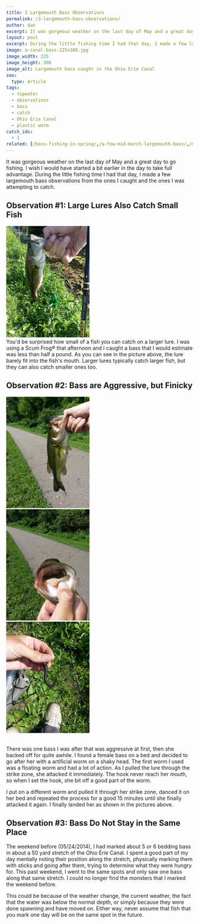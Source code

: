 ```yaml
---
title: 3 Largemouth Bass Observations
permalink: /3-largemouth-bass-observations/
author: dan
excerpt: It was gorgeous weather on the last day of May and a great day to go fishing. During the little fishing time I had, I made a few observations about the largemouth bass I caught and was attempting to catch.
layout: post
excerpt: During the little fishing time I had that day, I made a few largemouth bass observations from the ones I caught and the ones I was attempting to catch.
image: a-canal-bass-225x300.jpg
image_width: 225
image_height: 300
image_alt: Largemouth bass caught in the Ohio Erie Canal
seo:
  type: Article
tags:
  - topwater
  - observations
  - bass
  - catch
  - Ohio Erie Canal
  - plastic worm
catch_ids:
  - 1
related: [/bass-fishing-in-spring/,/a-few-mid-march-largemouth-bass/,/mosquito-lake-2012/,]
---
```

It was gorgeous weather on the last day of May and a great day to go fishing. I wish I would have started a bit earlier in the day to take full advantage. During the little fishing time I had that day, I made a few largemouth bass observations from the ones I caught and the ones I was attempting to catch.

## Observation #1: Large Lures Also Catch Small Fish

<div class="gallery">
  <div class='gallery-item'>
    <img src="/images/a-small-bass-on-a-Scum-Frog.jpg" alt="A small bass on a Scum Frog®" width="225" height="300" />
  </div>
</div>
You'd be surprised how small of a fish you can catch on a larger lure. I was using a Scum Frog® that afternoon and I caught a bass that I would estimate was less than half a pound. As you can see in the picture above, the lure barely fit into the fish's mouth. Larger lures typically catch larger fish, but they can also catch smaller ones too.

## Observation #2: Bass are Aggressive, but Finicky

<div class="gallery">
  <div class='gallery-item'>
    <img width="225" height="300" src="/images/a-canal-bass-225x300.jpg" class="attachment-medium" alt="A canal bass" />
  </div>
  <div class='gallery-item'>
    <img width="225" height="300" src="/images/mouth-of-a-canal-bass.jpg" class="attachment-medium" alt="Mouth of a canal bass" />
  </div>
  <div class='gallery-item'>
    <img width="225" height="300" src="/images/shaky-head-used-on-a-canal-bass.jpg" class="attachment-medium" alt="Shaky head used on a canal bass" />
  </div>
  <br style="clear: both" />
</div>

There was one bass I was after that was aggressive at first, then she backed off for quite awhile. I found a female bass on a bed and decided to go after her with a artificial worm on a shaky head. The first worm I used was a floating worm and had a lot of action. As I pulled the lure through the strike zone, she attacked it immediately. The hook never reach her mouth, so when I set the hook, she bit off a good part of the worm.

I put on a different worm and pulled it through her strike zone, danced it on her bed and repeated the process for a good 15 minutes until she finally attacked it again. I finally landed her as shown in the pictures above.

## Observation #3: Bass Do Not Stay in the Same Place

The weekend before (05/24/2014), I had marked about 5 or 6 bedding bass in about a 50 yard stretch of the Ohio Erie Canal. I spent a good part of my day mentally noting their position along the stretch, physically marking them with sticks and going after them, trying to determine what they were hungry for. This past weekend, I went to the same spots and only saw one bass along that same stretch. I could no longer find the monsters that I marked the weekend before.

This could be because of the weather change, the current weather, the fact that the water was below the normal depth, or simply because they were done spawning and have moved on. Either way, never assume that fish that you mark one day will be on the same spot in the future.
